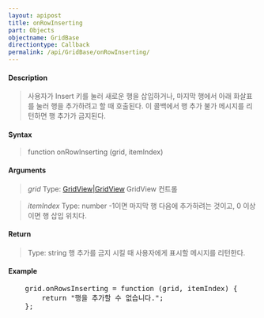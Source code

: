 ```yaml
---
layout: apipost
title: onRowInserting
part: Objects
objectname: GridBase
directiontype: Callback
permalink: /api/GridBase/onRowInserting/
---
```



#### Description

> 사용자가 Insert 키를 눌러 새로운 행을 삽입하거나, 마지막 행에서 아래 화살표를 눌러 행을 추가하려고 할 때 호출된다. 이 콜백에서 행 추가 불가 메시지를 리턴하면 행 추가가 금지된다.

#### Syntax

> function onRowInserting (grid, itemIndex)

#### Arguments

> *grid*
> Type: [GridView|GridView](/api/GridBase/)
> GridView 컨트롤

> *itemIndex*
> Type: number
> -1이면 마지막 행 다음에 추가하려는 것이고, 0 이상이면 행 삽입 위치다.

#### Return

> Type: string
> 행 추가를 금지 시킬 때 사용자에게 표시할 메시지를 리턴한다. 

#### Example

<pre class="prettyprint">
    grid.onRowsInserting = function (grid, itemIndex) {
        return "행을 추가할 수 없습니다.";
    };
</pre>

